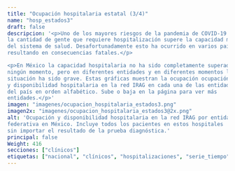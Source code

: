 ```yaml
---
title: "Ocupación hospitalaria estatal (3/4)"
name: "hosp_estados3"
draft: false
descripcion: '<p>Uno de los mayores riesgos de la pandemia de COVID-19 es que
la cantidad de gente que requiere hospitalización supere la capacidad material
del sistema de salud. Desafortunadamente esto ha ocurrido en varios países
resultando en consecuencias fatales.</p>

<p>En México la capacidad hospitalaria no ha sido completamente superada en
ningún momento, pero en diferentes entidades y en diferentes momentos la
situación ha sido grave. Estas gráficas muestran la ocupación ocupación
y disponibilidad hospitalaria en la red IRAG en cada una de las entidades
del país en orden alfabético. Sube o baja en la página para ver más
entidades.</p>'
imagen: "imagenes/ocupacion_hospitalaria_estados3.png"
imagen2x: "imagenes/ocupacion_hospitalaria_estados3@2x.png"
alt: 'Ocupación y disponibilidad hospitalaria en la red IRAG por entidad
federativa en México. Incluye todos los pacientes en estos hospitales
sin importar el resultado de la prueba diagnóstica.'
principal: false
Weight: 416
secciones: ["clínicos"]
etiquetas: ["nacional", "clínicos", "hospitalizaciones", "serie_tiempo", "estados"]
---
```

